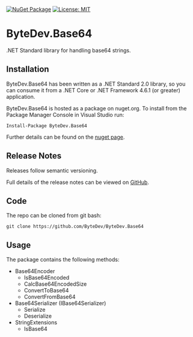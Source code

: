 [![NuGet Package](https://img.shields.io/nuget/v/ByteDev.Base64.svg)](https://www.nuget.org/packages/ByteDev.Base64)
[![License: MIT](https://img.shields.io/badge/License-MIT-green.svg)](https://github.com/ByteDev/ByteDev.Base64/blob/master/LICENSE)

# ByteDev.Base64

.NET Standard library for handling base64 strings.

## Installation

ByteDev.Base64 has been written as a .NET Standard 2.0 library, so you can consume it from a .NET Core or .NET Framework 4.6.1 (or greater) application.

ByteDev.Base64 is hosted as a package on nuget.org.  To install from the Package Manager Console in Visual Studio run:

`Install-Package ByteDev.Base64`

Further details can be found on the [nuget page](https://www.nuget.org/packages/ByteDev.Base64/).

## Release Notes

Releases follow semantic versioning.

Full details of the release notes can be viewed on [GitHub](https://github.com/ByteDev/ByteDev.Base64/blob/master/docs/RELEASE-NOTES.md).

## Code

The repo can be cloned from git bash:

`git clone https://github.com/ByteDev/ByteDev.Base64`

## Usage

The package contains the following methods:

- Base64Encoder
  - IsBase64Encoded
  - CalcBase64EncodedSize
  - ConvertToBase64
  - ConvertFromBase64
- Base64Serializer (IBase64Serializer)
  - Serialize
  - Deserialize
- StringExtensions
  - IsBase64
